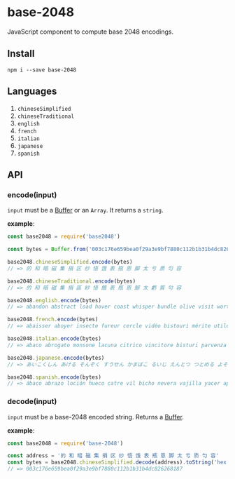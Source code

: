 base-2048
====

JavaScript component to compute base 2048 encodings.

Install
-------

    npm i --save base-2048

Languages
-------
1. `chineseSimplified`
2. `chineseTraditional`
3. `english`
4. `french`
5. `italian`
6. `japanese`
7. `spanish`

API
---

### encode(input)

`input` must be a [Buffer](https://nodejs.org/api/buffer.html) or an `Array`. It returns a `string`.

**example**:

```js
const base2048 = require('base2048')

const bytes = Buffer.from('003c176e659bea0f29a3e9bf7880c112b1b31b4dc826268187', 'hex')

base2048.chineseSimplified.encode(bytes)
// => 的 和 暗 磁 集 捐 区 纱 悟 饿 表 瓶 恩 脚 太 亏 质 匀 容

base2048.chineseTraditional.encode(bytes)
// => 的 和 暗 磁 集 捐 區 紗 悟 餓 表 瓶 恩 腳 太 虧 質 勻 容

base2048.english.encode(bytes)
// => abandon abstract load hover coast whisper bundle olive visit worth avoid scissors night holiday custom symptom basic old couch

base2048.french.encode(bytes)
// => abaisser aboyer insecte fureur cercle vidéo bistouri mérite utile volaille appuyer prétexte manquant frénésie concert siffler asservir mercredi chute

base2048.italian.encode(bytes)
// => abaco abrogato monsone lacuna citrico vincitore bisturi parvenza vanitoso zattera arazzo satira ottagono irrorare dado stiletto asola partire continuo

base2048.japanese.encode(bytes)
// => あいこくしん あける そんぞく すうせん かまぼこ るいじ えんとつ つとめる よそく ろせん いよく はえる ちひょう しんちく きみつ ほきょう うきわ つつむ きくらげ

base2048.spanish.encode(bytes)
// => ábaco abrazo loción hueco catre vil bicho nevera vajilla yacer aprender rama mula hocico colmo sudor arroz nevar chuleta
```


### decode(input)

`input` must be a base-2048 encoded string. Returns a [Buffer](https://nodejs.org/api/buffer.html).

**example**:

```js
const base2048 = require('base-2048')

const address = '的 和 暗 磁 集 捐 区 纱 悟 饿 表 瓶 恩 脚 太 亏 质 匀 容'
const bytes = base2048.chineseSimplified.decode(address).toString('hex')
// => 003c176e659bea0f29a3e9bf7880c112b1b31b4dc826268187
```

